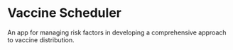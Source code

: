 # Vaccine Scheduler

An app for managing risk factors in developing a comprehensive approach to vaccine distribution.
